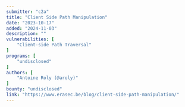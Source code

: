 ```yaml
---
submitter: "c2a"
title: "Client Side Path Manipulation"
date: "2023-10-17"
added: "2024-11-03"
description: ""
vulnerabilities: [
    "Client-side Path Traversal"
]
programs: [
    "undisclosed"
]
authors: [
    "Antoine Roly (@aroly)"
]
bounty: "undisclosed"
link: "https://www.erasec.be/blog/client-side-path-manipulation/"
---
```




